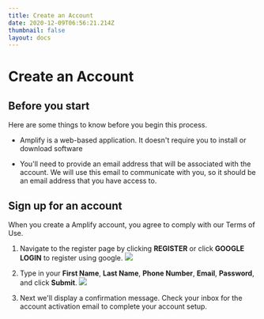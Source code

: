 ```yaml
---
title: Create an Account
date: 2020-12-09T06:56:21.214Z
thumbnail: false
layout: docs
---
```

# Create an Account

## Before you start

Here are some things to know before you begin this process.

* Amplify is a web-based application. It doesn't require you to install or download software

* You'll need to provide an email address that will be associated with the account. We will use this email to communicate with you, so it should be an email address that you have access to.

## Sign up for an account

When you create a Amplify account, you agree to comply with our Terms of Use.

1. Navigate to the register page by clicking **REGISTER** or click **GOOGLE LOGIN** to register using google.
![](../../images/create-account-step1.jpg)

2. Type in your **First Name**, **Last Name**, **Phone Number**, **Email**, **Password**, and click **Submit**.
![](../../images/create-account-step2.jpg)

3. Next we'll display a confirmation message. Check your inbox for the account activation email to complete your account setup.

